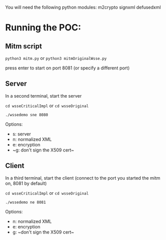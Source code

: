 You will need the following python modules:
m2crypto
signxml
defusedxml

# Running the POC:

Mitm script
-----
```python3 mitm.py``` or ```python3 mitmOriginalWsse.py```

press enter to start on port 8081 (or specify a different port)

Server
-----
In a second terminal, start the server

```cd wsseCriticalImpl``` or ```cd wsseOriginal```

```./wssedemo sne 8080```

Options:
- s: server
- n: normalized XML
- e: encryption
- ~g: don't sign the X509 cert~

Client
-----
In a third terminal, start the client (connect to the port you started the mitm on, 8081 by default)

```cd wsseCriticalImpl``` or ```cd wsseOriginal```

```./wssedemo ne 8081```

Options:
- n: normalized XML
- e: encryption
- g: ~don't sign the X509 cert~
